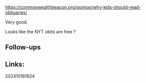 https://commonwealthbeacon.org/opinion/why-kids-should-read-obituaries/

Very good.

Looks like the NYT obits are free ?




## Follow-ups


## Links: 



202410161624
